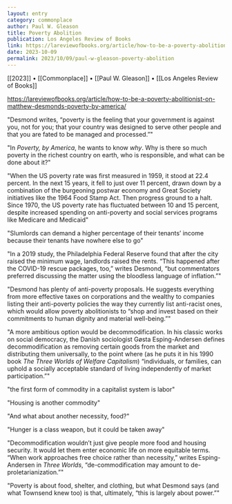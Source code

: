 ```yaml
---
layout: entry
category: commonplace
author: Paul W. Gleason
title: Poverty Abolition
publication: Los Angeles Review of Books
link: https://lareviewofbooks.org/article/how-to-be-a-poverty-abolitionist-on-matthew-desmonds-poverty-by-america/
date: 2023-10-09
permalink: 2023/10/09/paul-w-gleason-poverty-abolition
---
```


[[2023]] • [[Commonplace]] • [[Paul W. Gleason]] • [[Los Angeles Review of Books]]

https://lareviewofbooks.org/article/how-to-be-a-poverty-abolitionist-on-matthew-desmonds-poverty-by-america/

"Desmond writes, “poverty is the feeling that your government is against you, not for you; that your country was designed to serve other people and that you are fated to be managed and processed.”"

"In *Poverty, by America*, he wants to know *why*. Why is there so much poverty in the richest country on earth, who is responsible, and what can be done about it?"

"When the US poverty rate was first measured in 1959, it stood at 22.4 percent. In the next 15 years, it fell to just over 11 percent, drawn down by a combination of the burgeoning postwar economy and Great Society initiatives like the 1964 Food Stamp Act. Then progress ground to a halt. Since 1970, the US poverty rate has fluctuated between 10 and 15 percent, despite increased spending on anti-poverty and social services programs like Medicare and Medicaid"

"Slumlords can demand a higher percentage of their tenants’ income because their tenants have nowhere else to go"

"In a 2019 study, the Philadelphia Federal Reserve found that after the city raised the minimum wage, landlords raised the rents. “This happened after the COVID-19 rescue packages, too,” writes Desmond, “but commentators preferred discussing the matter using the bloodless language of inflation.”"

"Desmond has plenty of anti-poverty proposals. He suggests everything from more effective taxes on corporations and the wealthy to companies listing their anti-poverty policies the way they currently list anti-racist ones, which would allow poverty abolitionists to “shop and invest based on their commitments to human dignity and material well-being.”"

"A more ambitious option would be decommodification. In his classic works on social democracy, the Danish sociologist Gøsta Esping-Andersen defines decommodification as removing certain goods from the market and distributing them universally, to the point where (as he puts it in his 1990 book *The Three Worlds of Welfare Capitalism*) “individuals, or families, can uphold a socially acceptable standard of living independently of market participation.”"

"the first form of commodity in a capitalist system is labor"

"Housing is another commodity"

"And what about another necessity, food?"

"Hunger is a class weapon, but it could be taken away"

"Decommodification wouldn’t just give people more food and housing security. It would let them enter economic life on more equitable terms. “When work approaches free choice rather than necessity,” writes Esping-Andersen in *Three Worlds*, “de-commodification may amount to de-proletarianization.”"

"Poverty is about food, shelter, and clothing, but what Desmond says (and what Townsend knew too) is that, ultimately, “this is largely about power.”"
